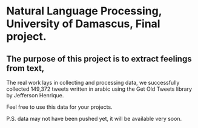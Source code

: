 # Natural Language Processing, University of Damascus, Final project.

## The purpose of this project is to extract feelings from text,

The real work lays in collecting and processing data, we successfully collected 149,372 tweets written in arabic using the Get Old Tweets library by Jefferson Henrique.

Feel free to use this data for your projects.

P.S. data may not have been pushed yet, it will be available very soon.